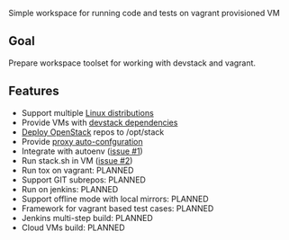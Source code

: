 Simple workspace for running code and tests on vagrant provisioned VM

## Goal

Prepare workspace toolset for working with devstack and vagrant. 

## Features
* Support multiple [Linux distributions](docs/features/linux-distributions.md)
* Provide VMs with [devstack dependencies](docs/features/devstack-dependencies.md)
* [Deploy OpenStack](docs/features/deploy-openstack.md) repos to /opt/stack
* Provide [proxy auto-confguration](docs/features/proxy-autoconf.md)
* Integrate with autoenv ([issue #1](https://github.com/FedericoRessi/devstack-ws/issues/1))
* Run stack.sh in VM ([issue #2](https://github.com/FedericoRessi/devstack-ws/issues/2))
* Run tox on vagrant: PLANNED
* Support GIT subrepos: PLANNED
* Run on jenkins: PLANNED
* Support offline mode with local mirrors: PLANNED
* Framework for vagrant based test cases: PLANNED
* Jenkins multi-step build: PLANNED
* Cloud VMs build: PLANNED
